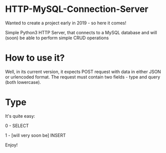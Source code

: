 # HTTP-MySQL-Connection-Server

Wanted to create a project early in 2019 - so here it comes!

Simple Python3 HTTP Server, that connects to a MySQL database and will (soon) be able to perform simple CRUD operations

# How to use it?

Well, in its current version, it expects POST request with data in either JSON or urlencoded format. The request must contain two fields - type and query (both lowercase). 

# Type

It's quite easy:

  0 - SELECT

  1 - [will very soon be] INSERT
  
  
Enjoy!
